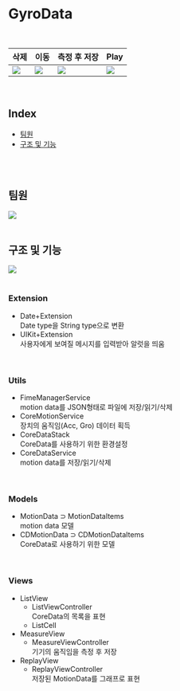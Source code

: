 # GyroData
<br>

|삭제|이동|측정 후 저장|Play|
|------|---|---|---|
|![](https://user-images.githubusercontent.com/73588175/192685523-a7e34db4-37c4-4855-aaad-b76d700d8775.gif)|![](https://user-images.githubusercontent.com/73588175/192685528-2d588eae-fbd0-4991-9bf3-706aa9e0c482.gif)|![](https://user-images.githubusercontent.com/73588175/192685533-785c4dc0-a6f7-430a-a4cf-6ab39b5ae3f2.gif)|![](https://user-images.githubusercontent.com/73588175/192685543-7686e6a6-8122-4854-8584-b7cfa10d6a3f.gif)|
<br>

## Index
- [팀원](#팀원)
- [구조 및 기능](#구조-및-기능)
<br>
<br>

## 팀원
![](https://user-images.githubusercontent.com/73588175/192675239-992d47db-c313-4e3d-8b8f-992c122a2d3e.png)
<br>
<br>

## 구조 및 기능
![](https://user-images.githubusercontent.com/73588175/192682846-22fec575-0d7d-4beb-9bd9-29a194a9fcda.png)
<br>
<br>

### Extension
- Date+Extension   
    Date type을 String type으로 변환
- UIKit+Extension   
    사용자에게 보여질 메시지를 입력받아 알럿을 띄움
<br>

### Utils
- FimeManagerService   
    motion data를 JSON형태로 파일에 저장/읽기/삭제 
- CoreMotionService  
    장치의 움직임(Acc, Gro) 데이터 획득
- CoreDataStack  
    CoreData를 사용하기 위한 환경설정
- CoreDataService  
    motion data를 저장/읽기/삭제
<br>

### Models
- MotionData ⊃ MotionDataItems  
    motion data 모델
- CDMotionData ⊃ CDMotionDataItems  
    CoreData로 사용하기 위한 모델 
<br>

### Views
- ListView  
    - ListViewController  
        CoreData의 목록을 표현  
    - ListCell  
- MeasureView  
    - MeasureViewController  
        기기의 움직임을 측정 후 저장  
- ReplayView  
    - ReplayViewController  
        저장된 MotionData를 그래프로 표현  
<br>
